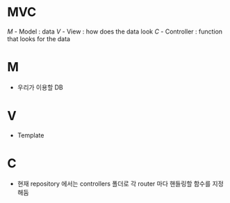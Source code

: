 # MVC

*M* - Model : data
*V* - View : how does the data look
*C* - Controller : function that looks for the data

# M
* 우리가 이용할 DB

# V
* Template

# C

* 현재 repository 에서는 controllers 폴더로 각 router 마다 핸들링할 함수를 지정해둠